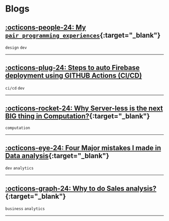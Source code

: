 # Blogs



## [:octicons-people-24: My `pair_programming_experiences`](https://medium.com/muthetechie/my-pair-programming-experience-s-82c8224752c0){:target="_blank"}
`design` `dev`

---

## [:octicons-plug-24: Steps to auto Firebase deployment using GITHUB Actions (CI/CD)](dev/firebase_auto_deployment.md)
`ci/cd` `dev`

---

## [:octicons-rocket-24: Why Server-less is the next BIG thing in Computation?](https://medium.com/techfeeds/why-server-less-is-the-next-big-thing-in-computation-ed824360089a){:target="_blank"}
`computation`

---

## [:octicons-eye-24: Four Major mistakes I made in Data analysis](https://medium.com/techfeeds/four-major-mistakes-i-made-in-data-analysis-2ba2822ad8b9){:target="_blank"}
`dev` `analytics`

---


## [:octicons-graph-24: Why to do Sales analysis?](https://medium.com/@muthupandian/why-to-do-sales-analysis-64ceece59158){:target="_blank"}
`business` `analytics`

---
